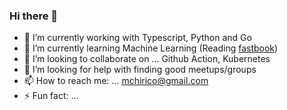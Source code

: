 ### Hi there 👋


- 🔭 I’m currently working with Typescript, Python and Go
- 🌱 I’m currently learning Machine Learning (Reading [fastbook](https://github.com/fastai/fastbook))
- 👯 I’m looking to collaborate on ... Github Action, Kubernetes
- 🤔 I’m looking for help with finding good meetups/groups
- 📫 How to reach me: ... mchirico@gmail.com
- ⚡ Fun fact: ...

<!--
**mchirico/mchirico** is a ✨ _special_ ✨ repository because its `README.md` (this file) appears on your GitHub profile.

Here are some ideas to get you started:

- 🔭 I’m currently working on ...
- 🌱 I’m currently learning ...
- 👯 I’m looking to collaborate on ...
- 🤔 I’m looking for help with ...
- 💬 Ask me about ...
- 📫 How to reach me: ...
- 😄 Pronouns: ...
- ⚡ Fun fact: ...
-->
